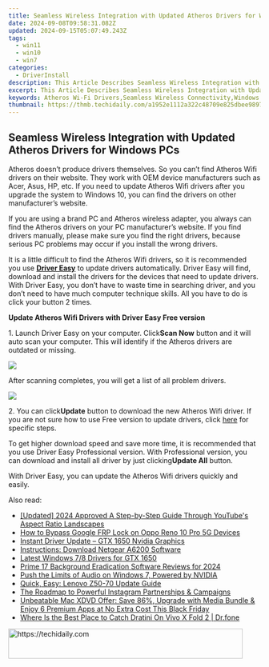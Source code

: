 ```yaml
---
title: Seamless Wireless Integration with Updated Atheros Drivers for Windows PCs
date: 2024-09-08T09:58:31.082Z
updated: 2024-09-15T05:07:49.243Z
tags:
  - win11
  - win10
  - win7
categories:
  - DriverInstall
description: This Article Describes Seamless Wireless Integration with Updated Atheros Drivers for Windows PCs
excerpt: This Article Describes Seamless Wireless Integration with Updated Atheros Drivers for Windows PCs
keywords: Atheros Wi-Fi Drivers,Seamless Wireless Connectivity,Windows Wireless Integration,Atheros Drivers Update,Wi-Fi Synchronization with PCs,Effortless Wireless Setup,Atheros Aware Support for Windows
thumbnail: https://thmb.techidaily.com/a1952e1112a322c48709e825dbee9897ba132a48df48b3f0ca917e7642a4b4a3.png
---
```


## Seamless Wireless Integration with Updated Atheros Drivers for Windows PCs

 Atheros doesn’t produce drivers themselves. So you can’t find Atheros Wifi drivers on their website. They work with OEM device manufacturers such as Acer, Asus, HP, etc. If you need to update Atheros Wifi drivers after you upgrade the system to Windows 10, you can find the drivers on other manufacturer’s website.

  If you are using a brand PC and Atheros wireless adapter, you always can find the Atheros drivers on your PC manufacturer’s website. If you find drivers manually, please make sure you find the right drivers, because serious PC problems may occur if you install the wrong drivers.

  It is a little difficult to find the Atheros Wifi drivers, so it is recommended you use **[Driver Easy](https://tools.techidaily.com/drivereasy/download/)**  to update drivers automatically. Driver Easy will find, download and install the drivers for the devices that need to update drivers. With Driver Easy, you don’t have to waste time in searching driver, and you don’t need to have much computer technique skills. All you have to do is click your button 2 times.

   **Update Atheros Wifi Drivers with Driver Easy Free version**

  1\. Launch Driver Easy on your computer. Click**Scan Now** button and it will auto scan your computer. This will identify if the Atheros drivers are outdated or missing.
  
![](https://images.drivereasy.com/wp-content/uploads/2017/04/img_5901e0862373a.png)

  After scanning completes, you will get a list of all problem drivers.  
  
![](https://images.drivereasy.com/wp-content/uploads/2017/04/img_5901e090d1c6b.jpg)

  2\. You can click**Update** button to download the new Atheros Wifi driver.
 If you are not sure how to use Free version to update drivers, click [here](https://tools.techidaily.com/drivereasy/download/) for specific steps.  
  
 To get higher download speed and save more time, it is recommended that you use Driver Easy Professional version. With Professional version, you can download and install all driver by just clicking**Update All** button.  
  
 With Driver Easy, you can update the Atheros Wifi drivers quickly and easily.

<ins class="adsbygoogle"
     style="display:block"
     data-ad-format="autorelaxed"
     data-ad-client="ca-pub-7571918770474297"
     data-ad-slot="1223367746"></ins>

<ins class="adsbygoogle"
     style="display:block"
     data-ad-client="ca-pub-7571918770474297"
     data-ad-slot="8358498916"
     data-ad-format="auto"
     data-full-width-responsive="true"></ins>

<span class="atpl-alsoreadstyle">Also read:</span>
<div><ul>
<li><a href="https://facebook-record-videos.techidaily.com/updated-2024-approved-a-step-by-step-guide-through-youtubes-aspect-ratio-landscapes/"><u>[Updated] 2024 Approved A Step-by-Step Guide Through YouTube's Aspect Ratio Landscapes</u></a></li>
<li><a href="https://android-frp.techidaily.com/how-to-bypass-google-frp-lock-on-oppo-reno-10-pro-5g-devices-by-drfone-android/"><u>How to Bypass Google FRP Lock on Oppo Reno 10 Pro 5G Devices</u></a></li>
<li><a href="https://driver-install.techidaily.com/instant-driver-update-gtx-1650-nvidia-graphics/"><u>Instant Driver Update – GTX 1650 Nvidia Graphics</u></a></li>
<li><a href="https://driver-install.techidaily.com/instructions-download-netgear-a6200-software/"><u>Instructions: Download Netgear A6200 Software</u></a></li>
<li><a href="https://driver-install.techidaily.com/latest-windows-78-drivers-for-gtx-1650/"><u>Latest Windows 7/8 Drivers for GTX 1650</u></a></li>
<li><a href="https://extra-skills.techidaily.com/prime-17-background-eradication-software-reviews-for-2024/"><u>Prime 17 Background Eradication Software Reviews for 2024</u></a></li>
<li><a href="https://driver-install.techidaily.com/push-the-limits-of-audio-on-windows-7-powered-by-nvidia/"><u>Push the Limits of Audio on Windows 7, Powered by NVIDIA</u></a></li>
<li><a href="https://driver-install.techidaily.com/quick-easy-lenovo-z50-70-update-guide/"><u>Quick, Easy: Lenovo Z50-70 Update Guide</u></a></li>
<li><a href="https://instagram-clips.techidaily.com/the-roadmap-to-powerful-instagram-partnerships-and-campaigns/"><u>The Roadmap to Powerful Instagram Partnerships & Campaigns</u></a></li>
<li><a href="https://vp-tips.techidaily.com/unbeatable-mac-xdvd-offer-save-86-upgrade-with-media-bundle-and-enjoy-6-premium-apps-at-no-extra-cost-this-black-friday/"><u>Unbeatable Mac XDVD Offer: Save 86%, Upgrade with Media Bundle & Enjoy 6 Premium Apps at No Extra Cost This Black Friday</u></a></li>
<li><a href="https://change-location.techidaily.com/where-is-the-best-place-to-catch-dratini-on-vivo-x-fold-2-drfone-by-drfone-virtual-android/"><u>Where Is the Best Place to Catch Dratini On Vivo X Fold 2 | Dr.fone</u></a></li>
</ul></div>

<!-- affiliate ads begin -->
<a href="https://review-au.sjv.io/c/5597632/2098703/14409" target="_top" id="2098703">
  <img src="//a.impactradius-go.com/display-ad/14409-2098703" border="0" alt="https://techidaily.com" width="468" height="60"/>
</a>
<img height="0" width="0" src="https://review-au.sjv.io/i/5597632/2098703/14409" style="position:absolute;visibility:hidden;" border="0" />
<!-- affiliate ads end -->


